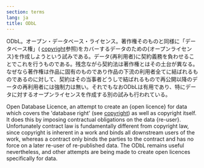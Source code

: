 ```yaml
---
section: terms
lang: ja
title: ODbL
---
```


ODbL。オープン・データベース・ライセンス。著作権そのものと同様に「データベース権」( [copyright](/glossary/ja/terms/copyright/)参照)をカバーするデータのための{オープンライセンス}を作成しようという試みである。データ{再利用者}に契約義務を負わせることでこれを行うものである。残念ながら契約法は著作権とはその土台が異なる。なぜなら著作権は作品に固有のものであり作品の下流の利用者全てに結ばれるものであるのに対して、契約はその当事者どうしで結ばれるもので再公開以降のデータの再利用者には強制力は無い。それでもなおODbLは有用であり、特にデータに対するオープンライセンスを作成する別の試みも行われている。

Open Database Licence, an attempt to create an {open licence} for data which covers the 'database right' (see [copyright](/glossary/en/terms/copyright/)) as well as copyright itself. It does this by imposing contractual obligations on the data {re-user}. Unfortunately contract law is fundamentally different from copyright law, since copyright is inherent in a work and binds all downstream users of the work, whereas a contract only binds the parties to the contract and has no force on a later re-user of re-published data. The ODbL remains useful nevertheless, and other attempts are being made to create open licences specifically for data.
